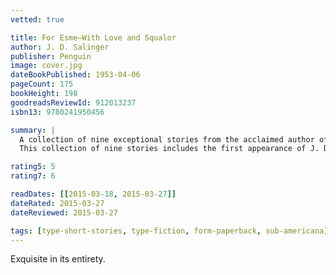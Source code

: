 ```yaml
---
vetted: true

title: For Esme—With Love and Squalor
author: J. D. Salinger
publisher: Penguin
image: cover.jpg
dateBookPublished: 1953-04-06
pageCount: 175
bookHeight: 198
goodreadsReviewId: 912013237
isbn13: 9780241950456

summary: |
  A collection of nine exceptional stories from the acclaimed author of The Catcher in the Rye 'This is the squalid, or moving, part of the story, and the scene changes. The people change, too. I'm still around, but from here on in, for reasons I'm not at liberty to disclose, I've disguised myself so cunningly that even the cleverest reader will fail to recognize me.'
  This collection of nine stories includes the first appearance of J. D. Salinger's fictional Glass family, introducing Seymour Glass in the unforgettable 'A Perfect Day for Bananafish'.

rating5: 5
rating7: 6

readDates: [[2015-03-18, 2015-03-27]]
dateRated: 2015-03-27
dateReviewed: 2015-03-27

tags: [type-short-stories, type-fiction, form-paperback, sub-americana]
---
```


Exquisite in its entirety.
